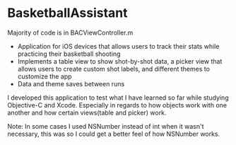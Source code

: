 BasketballAssistant
===================
Majority of code is in BACViewController.m
- Application for iOS devices that allows users to track their stats while practicing their basketball shooting
- Implements a table view to show shot-by-shot data, a picker view that allows users to create custom shot labels, and different themes to customize the app
- Data and theme saves between runs

I developed this application to test what I have learned so far while studying Objective-C and Xcode. Especially in regards to how objects work with one another and how certain views(table and picker) work.

Note: In some cases I used NSNumber instead of int when it wasn't necessary, this was so I could get a better feel of how NSNumber works.
